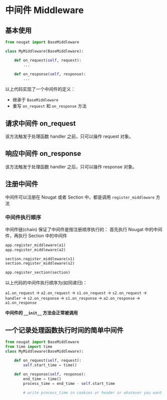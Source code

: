 # 中间件 Middleware

## 基本使用
```python
from nougat import BaseMiddleware

class MyMiddleware(BaseMiddleware):

    def on_request(self, request):
        ...
    
    def on_response(self, response):
        ...
```

以上代码实现了一个中间件的定义：
 - 继承于 `BaseMiddleware`
 - 重写 `on_request` 和 `on_response` 方法

## 请求中间件 on_request

该方法触发于处理函数 handler 之前，只可以操作 request 对象。

## 响应中间件 on_response

该方法触发于处理函数 handler 之后，只可以操作 response 对象。


## 注册中间件
中间件可以注册在 Nougat 或者 Section 中，都是调用 `register_middleware` 方法

### 中间件执行顺序

中间件链(chain) 保证了中间件是按注册顺序执行的： 首先执行 Nougat 中的中间件，再执行 Section 中的中间件
```python
app.register_middleware(a1)
app.register_middleware(a2)

section.register_middleware(s1)
section.register_middleware(s2)

app.register_section(section)
```

以上代码的中间件执行顺序为(如同递归)：

`a1.on_request` -> `a2.on_request` -> `s1.on_request` -> `s2.on_request` -> `handler` -> `s2.on_response` -> `s1.on_response` -> `a2.on_response` -> `a1.on_response`

**中间件的 `__init__` 方法会正常被调用**

## 一个记录处理函数执行时间的简单中间件
```python
from nougat import BaseMiddleware
from time import time
class MyMiddleware(BaseMiddleware):

    def on_request(self, request):
        self.start_time = time()
    
    def on_response(self, response):
        end_time = time()
        process_time = end_time - self.start_time

        # write process_time in cookies or header or whatever you want
```
